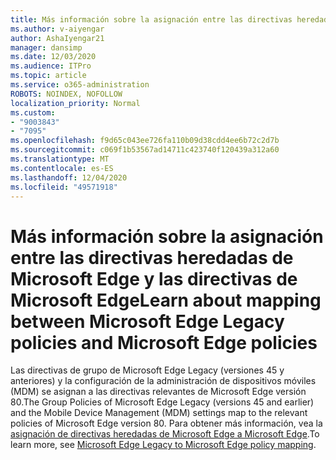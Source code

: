```yaml
---
title: Más información sobre la asignación entre las directivas heredadas de Microsoft Edge y las directivas de Microsoft Edge
ms.author: v-aiyengar
author: AshaIyengar21
manager: dansimp
ms.date: 12/03/2020
ms.audience: ITPro
ms.topic: article
ms.service: o365-administration
ROBOTS: NOINDEX, NOFOLLOW
localization_priority: Normal
ms.custom:
- "9003843"
- "7095"
ms.openlocfilehash: f9d65c043ee726fa110b09d38cdd4ee6b72c2d7b
ms.sourcegitcommit: c069f1b53567ad14711c423740f120439a312a60
ms.translationtype: MT
ms.contentlocale: es-ES
ms.lasthandoff: 12/04/2020
ms.locfileid: "49571918"
---
```

# <a name="learn-about-mapping-between-microsoft-edge-legacy-policies-and-microsoft-edge-policies"></a><span data-ttu-id="a0a7a-102">Más información sobre la asignación entre las directivas heredadas de Microsoft Edge y las directivas de Microsoft Edge</span><span class="sxs-lookup"><span data-stu-id="a0a7a-102">Learn about mapping between Microsoft Edge Legacy policies and Microsoft Edge policies</span></span>

<span data-ttu-id="a0a7a-103">Las directivas de grupo de Microsoft Edge Legacy (versiones 45 y anteriores) y la configuración de la administración de dispositivos móviles (MDM) se asignan a las directivas relevantes de Microsoft Edge versión 80.</span><span class="sxs-lookup"><span data-stu-id="a0a7a-103">The Group Policies of Microsoft Edge Legacy (versions 45 and earlier) and the Mobile Device Management (MDM) settings map to the relevant policies of Microsoft Edge version 80.</span></span> <span data-ttu-id="a0a7a-104">Para obtener más información, vea la [asignación de directivas heredadas de Microsoft Edge a Microsoft Edge](https://go.microsoft.com/fwlink/?linkid=2141665).</span><span class="sxs-lookup"><span data-stu-id="a0a7a-104">To learn more, see [Microsoft Edge Legacy to Microsoft Edge policy mapping](https://go.microsoft.com/fwlink/?linkid=2141665).</span></span>